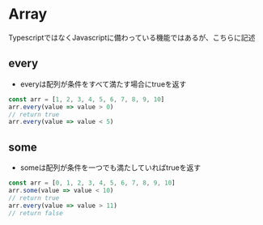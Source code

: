 # Array
TypescriptではなくJavascriptに備わっている機能ではあるが、こちらに記述

## every
- everyは配列が条件をすべて満たす場合にtrueを返す
```ts
const arr = [1, 2, 3, 4, 5, 6, 7, 8, 9, 10]
arr.every(value => value > 0)
// return true
arr.every(value => value < 5)
```

## some
- someは配列が条件を一つでも満たしていればtrueを返す
```ts
const arr = [0, 1, 2, 3, 4, 5, 6, 7, 8, 9, 10]
arr.some(value => value < 10)
// return true
arr.every(value => value > 11)
// return false
```